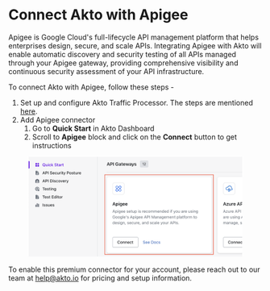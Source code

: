 # Connect Akto with Apigee

Apigee is Google Cloud's full-lifecycle API management platform that helps enterprises design, secure, and scale APIs. Integrating Apigee with Akto will enable automatic discovery and security testing of all APIs managed through your Apigee gateway, providing comprehensive visibility and continuous security assessment of your API infrastructure.

To connect Akto with Apigee, follow these steps -

1. Set up and configure Akto Traffic Processor. The steps are mentioned [here](https://docs.akto.io/getting-started/traffic-processor/hybrid-saas).
2. Add Apigee connector
   1. Go to **Quick Start** in Akto Dashboard
   2. Scroll to **Apigee** block and click on the **Connect** button to get instructions

<figure><img src="../../.gitbook/assets/image (4) (1).png" alt=""><figcaption></figcaption></figure>

To enable this premium connector for your account, please reach out to our team at [help@akto.io](mailto:help@akto.io) for pricing and setup information.
